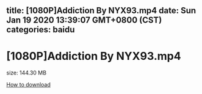 
title: [1080P]Addiction By NYX93.mp4
date: Sun Jan 19 2020 13:39:07 GMT+0800 (CST)    
categories: baidu
---

# [1080P]Addiction By NYX93.mp4
size: 144.30 MB
 
 

[How to download](https://bpcam.bemobtrk.com/go/2ceec3aa-1ca2-46d6-b9ff-aaa5c184517c?jno=4284)